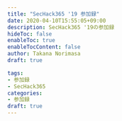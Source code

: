 ```yaml
---
title: "SecHack365 '19 参加録"
date: 2020-04-10T15:55:05+09:00
description: SecHack365 '19の参加録
hideToc: false
enableToc: true
enableTocContent: false
author: Takana Norimasa
draft: true

tags:
- 参加録
- SecHack365
categories:
- 参加録
draft: true
---
```


